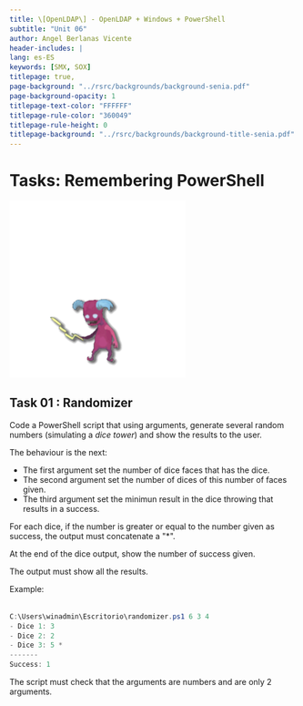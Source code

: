 ```yaml
---
title: \[OpenLDAP\] - OpenLDAP + Windows + PowerShell
subtitle: "Unit 06"
author: Angel Berlanas Vicente
header-includes: |
lang: es-ES
keywords: [SMX, SOX]
titlepage: true,
page-background: "../rsrc/backgrounds/background-senia.pdf"
page-background-opacity: 1
titlepage-text-color: "FFFFFF"
titlepage-rule-color: "360049"
titlepage-rule-height: 0
titlepage-background: "../rsrc/backgrounds/background-title-senia.pdf"
---
```


# Tasks: Remembering PowerShell

![](./imgs/goblin-sneaky.png)

## Task 01 : Randomizer

Code a PowerShell script that using arguments, generate several random numbers (simulating a *dice tower*) and show the results to the user.

The behaviour is the next:

- The first argument set the number of dice faces that has the dice.
- The second argument set the number of dices of this number of faces given.
- The third argument set the minimun  result in the dice throwing that results in a success. 

For each dice, if the number is greater or equal to the number given as success, the output must concatenate a "\*".

At the end of the dice output, show the number of success given.

The output must show all the results.

Example:

```PowerShell

C:\Users\winadmin\Escritorio\randomizer.ps1 6 3 4
- Dice 1: 3
- Dice 2: 2
- Dice 3: 5 *
-------
Success: 1

```

The script must check that the arguments are numbers and are only 2 arguments.




